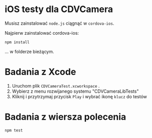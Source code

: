 <!---
 license: Licensed to the Apache Software Foundation (ASF) under one
         or more contributor license agreements.  See the NOTICE file
         distributed with this work for additional information
         regarding copyright ownership.  The ASF licenses this file
         to you under the Apache License, Version 2.0 (the
         "License"); you may not use this file except in compliance
         with the License.  You may obtain a copy of the License at

           http://www.apache.org/licenses/LICENSE-2.0

         Unless required by applicable law or agreed to in writing,
         software distributed under the License is distributed on an
         "AS IS" BASIS, WITHOUT WARRANTIES OR CONDITIONS OF ANY
         KIND, either express or implied.  See the License for the
         specific language governing permissions and limitations
         under the License.
-->

# iOS testy dla CDVCamera

Musisz zainstalować `node.js` ciągnąć w `cordova-ios`.

Najpierw zainstalować cordova-ios:

    npm install

... w folderze bieżącym.

# Badania z Xcode

1. Uruchom plik `CDVCameraTest.xcworkspace` .
2. Wybierz z menu rozwijanego systemu "CDVCameraLibTests"
3. Kliknij i przytrzymaj przycisk `Play` i wybrać ikonę `klucz` do testów

# Badania z wiersza polecenia

    npm test